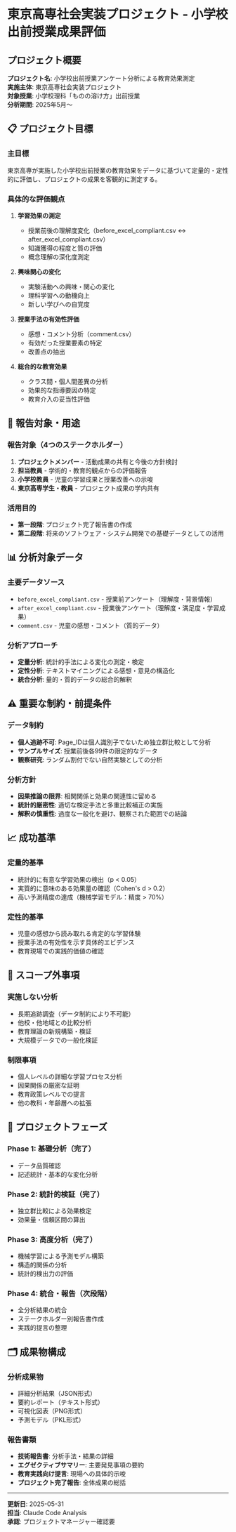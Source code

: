 # 東京高専社会実装プロジェクト - 小学校出前授業成果評価

## プロジェクト概要

**プロジェクト名**: 小学校出前授業アンケート分析による教育効果測定  
**実施主体**: 東京高専社会実装プロジェクト  
**対象授業**: 小学校理科「ものの溶け方」出前授業  
**分析期間**: 2025年5月〜  

## 📋 プロジェクト目標

### 主目標
東京高専が実施した小学校出前授業の教育効果をデータに基づいて定量的・定性的に評価し、プロジェクトの成果を客観的に測定する。

### 具体的な評価観点
1. **学習効果の測定**
   - 授業前後の理解度変化（before_excel_compliant.csv ↔ after_excel_compliant.csv）
   - 知識獲得の程度と質の評価
   - 概念理解の深化度測定

2. **興味関心の変化**
   - 実験活動への興味・関心の変化
   - 理科学習への動機向上
   - 新しい学びへの自覚度

3. **授業手法の有効性評価**
   - 感想・コメント分析（comment.csv）
   - 有効だった授業要素の特定
   - 改善点の抽出

4. **総合的な教育効果**
   - クラス間・個人間差異の分析
   - 効果的な指導要因の特定
   - 教育介入の妥当性評価

## 🎯 報告対象・用途

### 報告対象（4つのステークホルダー）
1. **プロジェクトメンバー** - 活動成果の共有と今後の方針検討
2. **担当教員** - 学術的・教育的観点からの評価報告
3. **小学校教員** - 児童の学習成果と授業改善への示唆
4. **東京高専学生・教員** - プロジェクト成果の学内共有

### 活用目的
- **第一段階**: プロジェクト完了報告書の作成
- **第二段階**: 将来のソフトウェア・システム開発での基礎データとしての活用

## 📊 分析対象データ

### 主要データソース
- `before_excel_compliant.csv` - 授業前アンケート（理解度・背景情報）
- `after_excel_compliant.csv` - 授業後アンケート（理解度・満足度・学習成果）
- `comment.csv` - 児童の感想・コメント（質的データ）

### 分析アプローチ
- **定量分析**: 統計的手法による変化の測定・検定
- **定性分析**: テキストマイニングによる感想・意見の構造化
- **統合分析**: 量的・質的データの総合的解釈

## ⚠️ 重要な制約・前提条件

### データ制約
- **個人追跡不可**: Page_IDは個人識別子でないため独立群比較として分析
- **サンプルサイズ**: 授業前後各99件の限定的なデータ
- **観察研究**: ランダム割付でない自然実験としての分析

### 分析方針
- **因果推論の限界**: 相関関係と効果の関連性に留める
- **統計的厳密性**: 適切な検定手法と多重比較補正の実施
- **解釈の慎重性**: 過度な一般化を避け、観察された範囲での結論

## 📈 成功基準

### 定量的基準
- 統計的に有意な学習効果の検出（p < 0.05）
- 実質的に意味のある効果量の確認（Cohen's d > 0.2）
- 高い予測精度の達成（機械学習モデル：精度 > 70%）

### 定性的基準
- 児童の感想から読み取れる肯定的な学習体験
- 授業手法の有効性を示す具体的エビデンス
- 教育現場での実践的価値の確認

## 🚫 スコープ外事項

### 実施しない分析
- 長期追跡調査（データ制約により不可能）
- 他校・他地域との比較分析
- 教育理論の新規構築・検証
- 大規模データでの一般化検証

### 制限事項
- 個人レベルの詳細な学習プロセス分析
- 因果関係の厳密な証明
- 教育政策レベルでの提言
- 他の教科・年齢層への拡張

## 📅 プロジェクトフェーズ

### Phase 1: 基礎分析（完了）
- データ品質確認
- 記述統計・基本的な変化分析

### Phase 2: 統計的検証（完了）
- 独立群比較による効果検定
- 効果量・信頼区間の算出

### Phase 3: 高度分析（完了）
- 機械学習による予測モデル構築
- 構造的関係の分析
- 統計的検出力の評価

### Phase 4: 統合・報告（次段階）
- 全分析結果の統合
- ステークホルダー別報告書作成
- 実践的提言の整理

## 🗂️ 成果物構成

### 分析成果物
- 詳細分析結果（JSON形式）
- 要約レポート（テキスト形式）
- 可視化図表（PNG形式）
- 予測モデル（PKL形式）

### 報告書類
- **技術報告書**: 分析手法・結果の詳細
- **エグゼクティブサマリー**: 主要発見事項の要約
- **教育実践向け提言**: 現場への具体的示唆
- **プロジェクト完了報告**: 全体成果の総括

---

**更新日**: 2025-05-31  
**担当**: Claude Code Analysis  
**承認**: プロジェクトマネージャー確認要